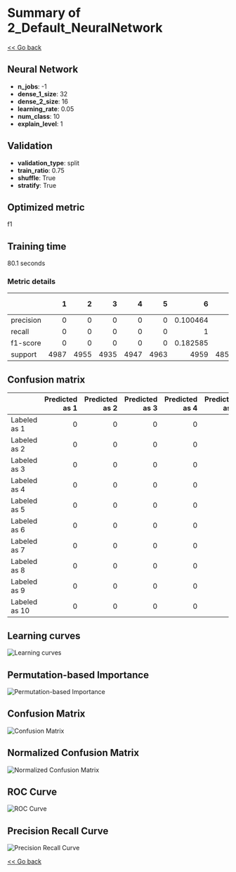 # Summary of 2_Default_NeuralNetwork

[<< Go back](../README.md)


## Neural Network
- **n_jobs**: -1
- **dense_1_size**: 32
- **dense_2_size**: 16
- **learning_rate**: 0.05
- **num_class**: 10
- **explain_level**: 1

## Validation
 - **validation_type**: split
 - **train_ratio**: 0.75
 - **shuffle**: True
 - **stratify**: True

## Optimized metric
f1

## Training time

80.1 seconds

### Metric details
|           |    1 |    2 |    3 |    4 |    5 |           6 |    7 |    8 |    9 |   10 |   accuracy |     macro avg |   weighted avg |   logloss |
|:----------|-----:|-----:|-----:|-----:|-----:|------------:|-----:|-----:|-----:|-----:|-----------:|--------------:|---------------:|----------:|
| precision |    0 |    0 |    0 |    0 |    0 |    0.100464 |    0 |    0 |    0 |    0 |   0.100464 |     0.0100464 |      0.010093  |   2.30466 |
| recall    |    0 |    0 |    0 |    0 |    0 |    1        |    0 |    0 |    0 |    0 |   0.100464 |     0.1       |      0.100464  |   2.30466 |
| f1-score  |    0 |    0 |    0 |    0 |    0 |    0.182585 |    0 |    0 |    0 |    0 |   0.100464 |     0.0182585 |      0.0183432 |   2.30466 |
| support   | 4987 | 4955 | 4935 | 4947 | 4963 | 4959        | 4858 | 4925 | 4903 | 4929 |   0.100464 | 49361         |  49361         |   2.30466 |


## Confusion matrix
|               |   Predicted as 1 |   Predicted as 2 |   Predicted as 3 |   Predicted as 4 |   Predicted as 5 |   Predicted as 6 |   Predicted as 7 |   Predicted as 8 |   Predicted as 9 |   Predicted as 10 |
|:--------------|-----------------:|-----------------:|-----------------:|-----------------:|-----------------:|-----------------:|-----------------:|-----------------:|-----------------:|------------------:|
| Labeled as 1  |                0 |                0 |                0 |                0 |                0 |             4987 |                0 |                0 |                0 |                 0 |
| Labeled as 2  |                0 |                0 |                0 |                0 |                0 |             4955 |                0 |                0 |                0 |                 0 |
| Labeled as 3  |                0 |                0 |                0 |                0 |                0 |             4935 |                0 |                0 |                0 |                 0 |
| Labeled as 4  |                0 |                0 |                0 |                0 |                0 |             4947 |                0 |                0 |                0 |                 0 |
| Labeled as 5  |                0 |                0 |                0 |                0 |                0 |             4963 |                0 |                0 |                0 |                 0 |
| Labeled as 6  |                0 |                0 |                0 |                0 |                0 |             4959 |                0 |                0 |                0 |                 0 |
| Labeled as 7  |                0 |                0 |                0 |                0 |                0 |             4858 |                0 |                0 |                0 |                 0 |
| Labeled as 8  |                0 |                0 |                0 |                0 |                0 |             4925 |                0 |                0 |                0 |                 0 |
| Labeled as 9  |                0 |                0 |                0 |                0 |                0 |             4903 |                0 |                0 |                0 |                 0 |
| Labeled as 10 |                0 |                0 |                0 |                0 |                0 |             4929 |                0 |                0 |                0 |                 0 |

## Learning curves
![Learning curves](learning_curves.png)

## Permutation-based Importance
![Permutation-based Importance](permutation_importance.png)
## Confusion Matrix

![Confusion Matrix](confusion_matrix.png)


## Normalized Confusion Matrix

![Normalized Confusion Matrix](confusion_matrix_normalized.png)


## ROC Curve

![ROC Curve](roc_curve.png)


## Precision Recall Curve

![Precision Recall Curve](precision_recall_curve.png)



[<< Go back](../README.md)
